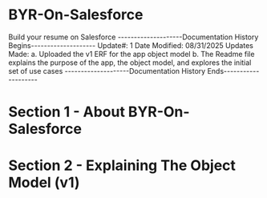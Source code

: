 # BYR-On-Salesforce
Build your resume on Salesforce
--------------------Documentation History Begins--------------------
Update#: 1
Date Modified: 08/31/2025
Updates Made: 
  a. Uploaded the v1 ERF for the app object model
  b. The Readme file explains the purpose of the app, the object model, and explores the initial set of use cases
--------------------Documentation History Ends--------------------

# Section 1 - About BYR-On-Salesforce

# Section 2 - Explaining The Object Model (v1)


